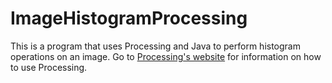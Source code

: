 # ImageHistogramProcessing
This is a program that uses Processing and Java to perform histogram operations on an image.
Go to <a href="www.processing.org">Processing's website</a> for information on how to use Processing. 
